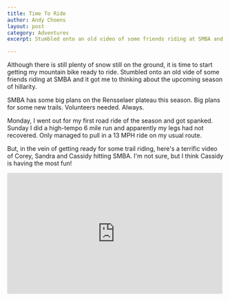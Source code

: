 ```yaml
---
title: Time To Ride
author: Andy Choens
layout: post
category: Adventures
excerpt: Stumbled onto an old video of some friends riding at SMBA and it got me to thinking about the upcoming season of MTB hillarity.

---
```


Although there is still plenty of snow still on the ground, it is time
to start getting my mountain bike ready to ride. Stumbled onto an old
vide of some friends riding at SMBA and it got me to thinking about
the upcoming season of hillarity.

SMBA has some big plans on the Rensselaer plateau this season. Big
plans for some new trails. Volunteers needed. Always.

Monday, I went out for my first road ride of the season and got
spanked. Sunday I did a high-tempo 6 mile run and apparently my legs
had not recovered. Only managed to pull in a 13 MPH ride on my usual
route.

But, in the vein of getting ready for some trail riding, here's a
terrific video of Corey, Sandra and Cassidy hitting SMBA. I'm not
sure, but I think Cassidy is having the most fun!
    
<iframe width='500' height='281' src='http://www.pinkbike.com/v/embed/383532/?colors=c80000' allowfullscreen frameborder='0'>
</iframe>
